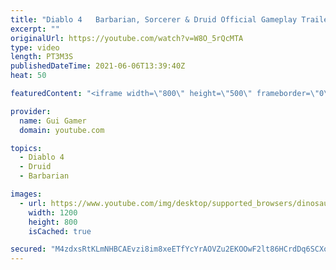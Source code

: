 ```yaml
---
title: "Diablo 4   Barbarian, Sorcerer & Druid Official Gameplay Trailer   Blizzcon 2019"
excerpt: ""
originalUrl: https://youtube.com/watch?v=W8O_5rQcMTA
type: video
length: PT3M3S
publishedDateTime: 2021-06-06T13:39:40Z
heat: 50

featuredContent: "<iframe width=\"800\" height=\"500\" frameborder=\"0\" src=\"https://www.youtube.com/embed/W8O_5rQcMTA\" allow=\"accelerometer; autoplay; encrypted-media; gyroscope; picture-in-picture\" allowfullscreen></iframe>"

provider:
  name: Gui Gamer
  domain: youtube.com

topics:
  - Diablo 4
  - Druid
  - Barbarian

images:
  - url: https://www.youtube.com/img/desktop/supported_browsers/dinosaur.png
    width: 1200
    height: 800
    isCached: true

secured: "M4zdxsRtKLmNHBCAEvzi8im8xeETfYcYrAOVZu2EKOOwF2lt86HCrdDq6SCXofUi5BwN1pmxx9aQ6fPAbOEcm1WZ0G4FEHq5e6RUzwunaoT6NP6irhS2bH89sZjn0qhJoEjb61k3LNEiBEuM4Q2cElL1KJPErCLAYxfj4h+sZ25N5D7sJnysWLehP58OtkQb4LSJP2IbTCL/Ms0/WNiS3u2uX2IZzM4z5cPG3wc2CwzTXcSj2QkV7lP2qNXtiEQ1LmxoXk5caLaS9nLw2+dJFpbpycQLRDeNpnJYrsF0nNhvNRNQCvPI1hR0fRAXFDnK1KDa7Gr0KxFOw+l4NqlhQxVwUZ4DB0Amr2q0PMU5O3OBB8lqtmA8bBOSzeFOmNzwRxj+u9DoUexCEXIZvUoQbuVjUtgsibYNzk3PUxuYq/I=;mHWCXM4ZDiQuhNhlXt8DsQ=="
---
```


